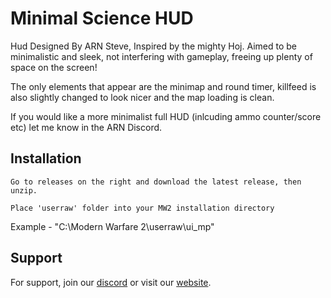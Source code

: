 
# Minimal Science HUD

Hud Designed By ARN Steve, Inspired by the mighty Hoj.
Aimed to be minimalistic and sleek, not interfering with gameplay, freeing up plenty of space on the screen!

The only elements that appear are the minimap and round timer, killfeed is also slightly changed to look nicer and the map loading is clean.

If you would like a more minimalist full HUD (inlcuding ammo counter/score etc) let me know in the ARN Discord.
## Installation

```
Go to releases on the right and download the latest release, then unzip.

Place 'userraw' folder into your MW2 installation directory
```
Example - "C:\Modern Warfare 2\userraw\ui_mp"
    
## Support

For support, join our [discord](https://discord.com/invite/hpjDVfrBzX) or visit our [website](http://cod.arnservers.co.uk).
